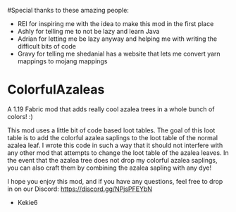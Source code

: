 #Special thanks to these amazing people:
- REI for inspiring me with the idea to make this mod in the first place
- Ashly for telling me to not be lazy and learn Java
- Adrian for letting me be lazy anyway and helping me with writing the difficult bits of code
- Gravy for telling me shedanial has a website that lets me convert yarn mappings to mojang mappings


# ColorfulAzaleas
A 1.19 Fabric mod that adds really cool azalea trees in a whole bunch of colors! :)

This mod uses a little bit of code based loot tables. The goal of this loot table is to add the colorful azalea saplings to the loot table of the normal azalea leaf.
I wrote this code in such a way that it should not interfere with any other mod that attempts to change the loot table of the azalea leaves.
In the event that the azalea tree does not drop my colorful azalea saplings, you can also craft them by combining the azalea sapling with any dye!

I hope you enjoy this mod, and if you have any questions, feel free to drop in on our Discord: https://discord.gg/NPjsPFEYbN
- Kekie6
